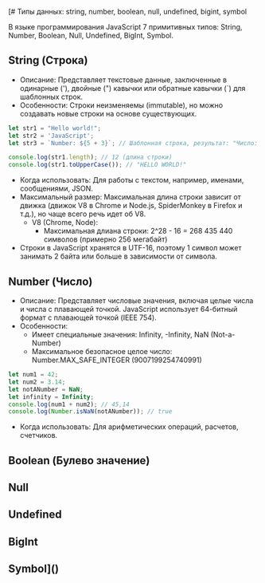 [# Типы данных: string, number, boolean, null, undefined, bigint, symbol

В языке программирования JavaScript 7 примитивных типов: String, Number, Boolean, Null, Undefined, BigInt, Symbol.

## String (Строка)

* Описание: Представляет текстовые данные, заключенные в одинарные ('), двойные (") кавычки или обратные кавычки (`) для
  шаблонных строк.
* Особенности: Строки неизменяемы (immutable), но можно создавать новые строки на основе существующих.

```js
let str1 = "Hello world!";
let str2 = 'JavaScript';
let str3 = `Number: ${5 + 3}`; // Шаблонная строка, результат: "Число: 8"

console.log(str1.length); // 12 (длина строки)
console.log(str1.toUpperCase()); // "HELLO WORLD!"
```

* Когда использовать: Для работы с текстом, например, именами, сообщениями, JSON.
* Максимальный размер: Максимальная длина строки зависит от движка (движок V8 в Chrome и Node.js, SpiderMonkey в Firefox
  и т.д.), но чаще всего речь идет об V8.
    * V8 (Chrome, Node):
        * Максимальная длиана строки: 2^28 - 16 = 268 435 440 символов (примерно 256 мегабайт)
* Строки в JavaScript хранятся в UTF-16, поэтому 1 символ может занимать 2 байта или больше в зависимости от символа.

## Number (Число)

* Описание: Представляет числовые значения, включая целые числа и числа с плавающей точкой. JavaScript использует
  64-битный формат с плавающей точкой (IEEE 754).
* Особенности:
    * Имеет специальные значения: Infinity, -Infinity, NaN (Not-a-Number)
    * Максимальное безопасное целое число: Number.MAX_SAFE_INTEGER (9007199254740991)

```js
let num1 = 42;
let num2 = 3.14;
let notANumber = NaN;
let infinity = Infinity;
console.log(num1 + num2); // 45,14
console.log(Number.isNaN(notANumber)); // true
```

* Когда использовать: Для арифметических операций, расчетов, счетчиков.

## Boolean (Булево значение)



## Null

## Undefined

## BigInt

## Symbol]()